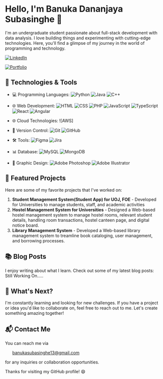 <!-- Your Name -->
# Hello, I'm <b>Banuka</b> Dananjaya Subasinghe 👋

<!-- Your Bio -->
I'm an undergraduate student passionate about full-stack development with data analysis. I love building things and experimenting with cutting-edge technologies. Here, you'll find a glimpse of my journey in the world of programming and technology.

<!-- Contact and Social Media Links -->
[![LinkedIn](https://img.shields.io/badge/-LinkedIn-blue?style=flat&logo=linkedin&logoColor=white&link=#)](https://www.linkedin.com/in/bannukadananjaya/)

[![Portfolio](https://img.shields.io/badge/-Portfolio-orange?style=flat&link=#)](https://bannukadananjaya.github.io/Banuka-Dananjaya/)
<!--[![Twitter](https://img.shields.io/badge/-Twitter-1DA1F2?style=flat&logo=twitter&logoColor=white&link=[YOUR_TWITTER_PROFILE])](https://twitter.com/[YOUR_TWITTER_PROFILE])-->

## 🔧 Technologies & Tools
- 💻 Programming Languages:  ![Python](https://img.shields.io/badge/-Python-3776AB?style=flat&logo=python&logoColor=white)   ![Java](https://img.shields.io/badge/-Java-007396?style=flat&logo=java&logoColor=white)   ![C++](https://img.shields.io/badge/-C++-00599C?style=flat&logo=c%2B%2B&logoColor=white)

- 🌐 Web Development:  ![HTML](https://img.shields.io/badge/-HTML-E34F26?style=flat&logo=html5&logoColor=white)  ![CSS](https://img.shields.io/badge/-CSS-1572B6?style=flat&logo=css3&logoColor=white)  ![PHP](https://img.shields.io/badge/-PHP-777BB4?style=flat&logo=php&logoColor=white)  ![JavaScript](https://img.shields.io/badge/-JavaScript-F7DF1E?style=flat&logo=javascript&logoColor=black)  ![TypeScript](https://img.shields.io/badge/-TypeScript-007ACC?style=flat&logo=typescript&logoColor=white)  ![React](https://img.shields.io/badge/-React-61DAFB?style=flat&logo=react&logoColor=white)   ![Angular](https://img.shields.io/badge/-Angular-DD0031?style=flat&logo=angular&logoColor=white)

- 🌐 Cloud Technologies: ![AWS]

- 🌱 Version Control:  ![Git](https://img.shields.io/badge/-Git-F05032?style=flat&logo=git&logoColor=white)  ![GitHub](https://img.shields.io/badge/-GitHub-181717?style=flat&logo=github&logoColor=white)

- 🛠️ Tools:  ![Figma](https://img.shields.io/badge/-Figma-F24E1E?style=flat&logo=figma&logoColor=white)  ![Jira](https://img.shields.io/badge/-Jira-0052CC?style=flat&logo=jira&logoColor=white)

- 📊 Database:  ![MySQL](https://img.shields.io/badge/-MySQL-4479A1?style=flat&logo=mysql&logoColor=white)  ![MongoDB](https://img.shields.io/badge/-MongoDB-47A248?style=flat&logo=mongodb&logoColor=white)

- 🎨 Graphic Design:  ![Adobe Photoshop](https://img.shields.io/badge/-Adobe%20Photoshop-31A8FF?style=flat&logo=adobe-photoshop&logoColor=white)  ![Adobe Illustrator](https://img.shields.io/badge/-Adobe%20Illustrator-FF9A00?style=flat&logo=adobe-illustrator&logoColor=white)

## 🌟 Featured Projects
Here are some of my favorite projects that I've worked on:

1. <b>Student Management System(Student App) for UOJ, FOE</b> - Developed for Universities to manage students, staff, and academic activities
2. <b>Hostel Management System for Universities</b> - Designed a Web-based hostel management system to manage hostel rooms, relevant student details, handling room transactions, hostel canteen page, and digital notice board.
3. <b>Library Management System</b> - Developed a Web-based library management system to treamline book cataloging, user management, and borrowing processes.

<!--You can explore more of my work on my [portfolio website](https://www.yourportfolio.com).-->

## 📚 Blog Posts
I enjoy writing about what I learn. Check out some of my latest blog posts:
Still Working On.....
<!--1. [Title of Blog Post 1](Link to Blog Post 1) - A short description.
2. [Title of Blog Post 2](Link to Blog Post 2) - A short description.
3. [Title of Blog Post 3](Link to Blog Post 3) - A short description.-->

## 🚀 What's Next?
I'm constantly learning and looking for new challenges. If you have a project or idea you'd like to collaborate on, feel free to reach out to me. Let's create something amazing together!

## 📬 Contact Me
You can reach me via <ul>banukasubasinghe13@gmail.com</ul> for any inquiries or collaboration opportunities.

Thanks for visiting my GitHub profile! 😄


<!---
bannukadananjaya/bannukadananjaya is a ✨ special ✨ repository because its `README.md` (this file) appears on your GitHub profile.
You can click the Preview link to take a look at your changes.
--->
